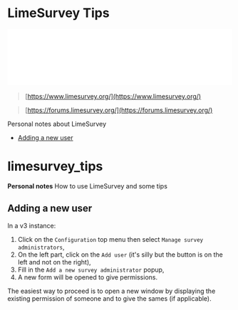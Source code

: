 <!-- This file has been generated by the concat.sh script. -->
<!-- Don't modify this file manually (you'll loose your changes) -->
<!-- but run the tool once more -->
<!-- Last refresh date: Thursday, February 23, 2023, 07:52:21 -->

# LimeSurvey Tips

![Banner](./banner.svg)

> [https://www.limesurvey.org/](https://www.limesurvey.org/)

> [https://forums.limesurvey.org/](https://forums.limesurvey.org/)

Personal notes about LimeSurvey

<!-- table-of-contents - start -->
* [Adding a new user](#adding-a-new-user)<!-- table-of-contents - end -->

# limesurvey_tips
**Personal notes** How to use LimeSurvey and some tips

## Adding a new user

In a v3 instance:

1. Click on the `Configuration` top menu then select `Manage survey administrators`,
2. On the left part, click on the `Add user` (it's silly but the button is on the left and not on the right),
3. Fill in the `Add a new survey administrator` popup,
4. A new form will be opened to give permissions.

The easiest way to proceed is to open a new window by displaying the existing permission of someone and to give the sames (if applicable).
